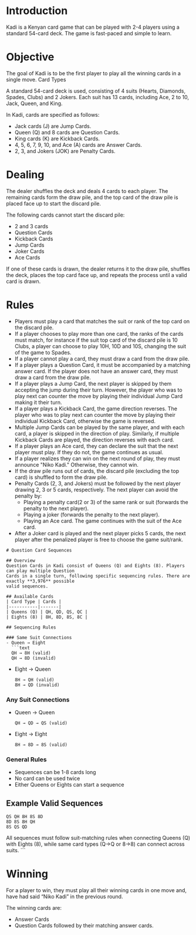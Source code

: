 # Introduction
Kadi is a Kenyan card game that can be played with 2-4 players using a standard 54-card deck. The game is fast-paced and simple to learn.

# Objective
The goal of Kadi is to be the first player to play all the winning cards in a single move.
Card Types

A standard 54-card deck is used, consisting of 4 suits (Hearts, Diamonds, Spades, Clubs) and 2 Jokers. Each suit has 13 cards, including Ace, 2 to 10, Jack, Queen, and King.

In Kadi, cards are specified as follows:
- Jack cards (J) are Jump Cards.
- Queen (Q) and 8 cards are Question Cards.
- King cards (K) are Kickback Cards.
- 4, 5, 6, 7, 9, 10, and Ace (A) cards are Answer Cards.
- 2, 3, and Jokers (JOK) are Penalty Cards.

# Dealing
The dealer shuffles the deck and deals 4 cards to each player. The remaining cards form the draw pile, and the top card of the draw pile is placed face up to start the discard pile. 

The following cards cannot start the discard pile:
- 2 and 3 cards
- Question Cards
- Kickback Cards
- Jump Cards
- Joker Cards
- Ace Cards

If one of these cards is drawn, the dealer returns it to the draw pile, shuffles the deck, places the top card face up, and repeats the process until a valid card is drawn.

# Rules
- Players must play a card that matches the suit or rank of the top card on the discard pile.
- If  a player chooses to play more than one card, the ranks of the cards must match, for instance if the suit top card of the discard pile is 10 Clubs, a player can choose to play 10H, 10D and 10S, changing the suit of the game to Spades.
- If a player cannot play a card, they must draw a card from the draw pile.
- If a player plays a Question Card, it must be accompanied by a matching answer card. If the player does not have an answer card, they must draw a card from the draw pile.
- If a player plays a Jump Card, the next player is skipped by them accepting the jump during their turn. However, the player who was to play next can counter the move by playing their individual Jump Card making it their turn.
- If a player plays a Kickback Card, the game direction reverses. The player who was to play next can counter the move by playing their individual Kickback Card, otherwise the game is reversed.
- Multiple Jump Cards can be played by the same player, and with each card, a player is skipped in the direction of play. Similarly, if multiple Kickback Cards are played, the direction reverses with each card.
- If a player plays an Ace card, they can declare the suit that the next player must play. If they do not, the game continues as usual.
- If a player realizes they can win on the next round of play, they must announce "Niko Kadi." Otherwise, they cannot win.
- If the draw pile runs out of cards, the discard pile (excluding the top card) is shuffled to form the draw pile.
- Penalty Cards (2, 3, and Jokers) must be followed by the next player drawing 2, 3 or 5 cards, respectively. The next player can avoid the penalty by:
    - Playing a penalty card(2 or 3) of the same rank or suit (forwards the penalty to the next player).
    - Playing a joker (forwards the penalty to the next player).
    - Playing an Ace card. The game continues with the suit of the Ace card.
- After a Joker card is played and the next player picks 5 cards, the next player after the penalized player is free to choose the game suit/rank.

```mdx
# Question Card Sequences

## Overview
Question Cards in Kadi consist of Queens (Q) and Eights (8). Players can play multiple Question 
Cards in a single turn, following specific sequencing rules. There are exactly **3,976** possible 
valid sequences.

## Available Cards
| Card Type | Cards |
|-----------|-------|
| Queens (Q) | QH, QD, QS, QC |
| Eights (8) | 8H, 8D, 8S, 8C |

## Sequencing Rules

### Same Suit Connections
- Queen → Eight 
  ```text
  QH → 8H (valid)
  QH → 8D (invalid)
  ```
- Eight → Queen
  ```text
  8H → QH (valid)
  8H → QD (invalid)
  ```

### Any Suit Connections
- Queen → Queen
  ```text
  QH → QD → QS (valid)
  ```
- Eight → Eight
  ```text
  8H → 8D → 8S (valid)
  ```

### General Rules
- Sequences can be 1-8 cards long
- No card can be used twice
- Either Queens or Eights can start a sequence

## Example Valid Sequences
```text
QS QH 8H 8S 8D
8D 8S 8H QH
8S QS QD
```

<Callout type="info">
  All sequences must follow suit-matching rules when connecting Queens (Q) 
  with Eights (8), while same card types (Q→Q or 8→8) can connect across suits.
</Callout>
```

# Winning
For a player to win, they must play all their winning cards in one move and, have had said “Niko Kadi” in the previous round. 

The winning cards are:
-	Answer Cards
-	Question Cards followed by their matching answer cards.

